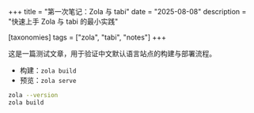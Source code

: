 +++
title = "第一次笔记：Zola 与 tabi"
date = "2025-08-08"
description = "快速上手 Zola 与 tabi 的最小实践"

[taxonomies]
tags = ["zola", "tabi", "notes"]
+++

这是一篇测试文章，用于验证中文默认语言站点的构建与部署流程。

- 构建：`zola build`
- 预览：`zola serve`

```bash
zola --version
zola build
```


